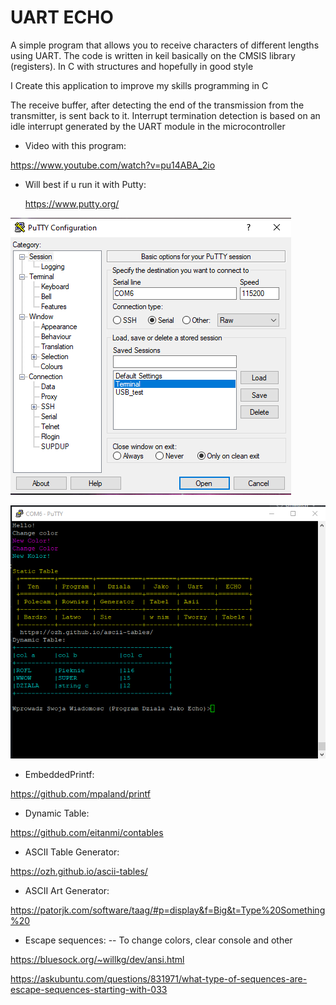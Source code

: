 # UART ECHO

A simple program that allows you to receive characters of different lengths using UART.
 The code is written in keil basically on the CMSIS library (registers). In C with structures and hopefully in good style

I Create this application to improve my skills programming in C

The receive buffer, after detecting the end of the transmission from the transmitter, is sent back to it. 
Interrupt termination detection is based on an idle interrupt generated by the UART module in the microcontroller


* Video with this program:

https://www.youtube.com/watch?v=pu14ABA_2io

 * Will best if u run it with Putty:
 
     https://www.putty.org/

![PuttyCNG](https://github.com/trteodor/UART-ECHO-DMA-Based-on-CMSIS-Registers-STM32-Keil/blob/master/images/PuttyCNG.PNG)


![Putty](https://github.com/trteodor/UART-ECHO-DMA-Based-on-CMSIS-Registers-STM32-Keil/blob/master/images/DynamicTables.PNG)

* EmbeddedPrintf:

https://github.com/mpaland/printf

* Dynamic Table:

https://github.com/eitanmi/contables

* ASCII Table Generator:

https://ozh.github.io/ascii-tables/

* ASCII Art Generator:

https://patorjk.com/software/taag/#p=display&f=Big&t=Type%20Something%20

* Escape sequences:   -- To change colors, clear console and other

https://bluesock.org/~willkg/dev/ansi.html

https://askubuntu.com/questions/831971/what-type-of-sequences-are-escape-sequences-starting-with-033
